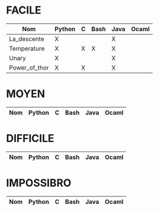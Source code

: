 # FACILE
Nom|Python|C|Bash|Java|Ocaml
---|---|---|---|---|---
La_descente|X| | |X| 
Temperature|X|X|X|X| 
Unary|X| | |X| 
Power_of_thor|X|X||X| 

# MOYEN
Nom|Python|C|Bash|Java|Ocaml
---|---|---|---|---|---

# DIFFICILE
Nom|Python|C|Bash|Java|Ocaml
---|---|---|---|---|---

# IMPOSSIBRO
Nom|Python|C|Bash|Java|Ocaml
---|---|---|---|---|---
